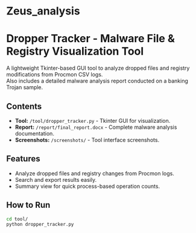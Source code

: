 # Zeus_analysis
# Dropper Tracker - Malware File & Registry Visualization Tool

A lightweight Tkinter-based GUI tool to analyze dropped files and registry modifications from Procmon CSV logs.  
Also includes a detailed malware analysis report conducted on a banking Trojan sample.

## Contents
- **Tool:** `/tool/dropper_tracker.py` - Tkinter GUI for visualization.
- **Report:** `/report/final_report.docx` - Complete malware analysis documentation.
- **Screenshots:** `/screenshots/` - Tool interface screenshots.

## Features
- Analyze dropped files and registry changes from Procmon logs.
- Search and export results easily.
- Summary view for quick process-based operation counts.

## How to Run
```bash
cd tool/
python dropper_tracker.py
